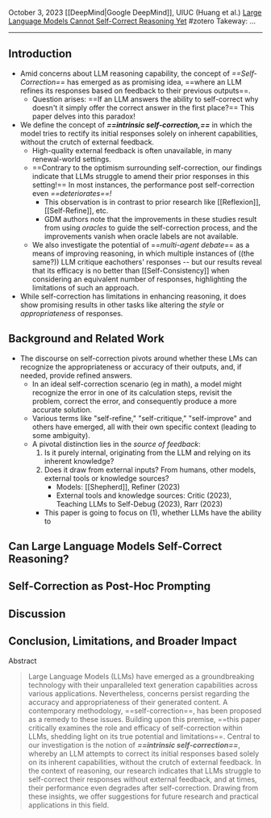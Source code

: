 October 3, 2023
[[DeepMind|Google DeepMind]], UIUC (Huang et al.)
[Large Language Models Cannot Self-Correct Reasoning Yet](https://arxiv.org/pdf/2310.01798v2)
#zotero 
Takeway: ...

---

## Introduction
- Amid concerns about LLM reasoning capability, the concept of *==Self-Correction==* has emerged as as promising idea, ==where an LLM refines its responses based on feedback to their previous outputs==.
	- Question arises: ==If an LLM answers the ability to self-correct why doesn't it simply offer the correct answer in the first place?== This paper delves into this paradox!
- We define the concept of ***==intrinsic self-correction,==*** in which the model tries to rectify its initial responses solely on inherent capabilities, without the crutch of external feedback.
	- High-quality external feedback is often unavailable, in many renewal-world settings.
	- ==Contrary to the optimism surrounding self-correction, our findings indicate that LLMs struggle to amend their prior responses in this setting!== In most instances, the performance post self-correction even *==deteriorates==!*
		- This observation is in contrast to prior research like [[Reflexion]], [[Self-Refine]], etc.
		- GDM authors note that the improvements in these studies result from using *oracles* to guide the self-correction process, and the improvements vanish when oracle labels are not available.
	- We also investigate the potential of ==*multi-agent debate*== as a means of improving reasoning, in which multiple instances of ((the same?)) LLM critique eachothers' responses -- but our results reveal that its efficacy is no better than [[Self-Consistency]] when considering an equivalent number of responses, highlighting the limitations of such an approach.
- While self-correction has limitations in enhancing reasoning, it does show promising results in other tasks like altering the *style* or *appropriateness* of responses.

## Background and Related Work
- The discourse on self-correction pivots around whether these LMs can recognize the appropriateness or accuracy of their outputs, and, if needed, provide refined answers.
	- In an ideal self-correction scenario (eg in math), a model might recognize the error in one of its calculation steps, revisit the problem, correct the error, and consequently produce a more accurate solution.
	- Various terms like "self-refine," "self-critique," "self-improve" and others have emerged, all with their own specific context (leading to some ambiguity).
	- A pivotal distinction lies in the *source of feedback*:
		1. Is it purely internal, originating from the LLM and relying on its inherent knowledge?
		2. Does it draw from external inputs? From humans, other models, external tools or knowledge sources?
			- Models: [[Shepherd]], Refiner (2023)
			- External tools and knowledge sources: Critic (2023), Teaching LLMs to Self-Debug (2023), Rarr (2023)
		- This paper is going to focus on (1), whether LLMs have the ability to 


## Can Large Language Models Self-Correct Reasoning?


## Self-Correction as Post-Hoc Prompting


## Discussion


## Conclusion, Limitations, and Broader Impact



Abstract
> Large Language Models (LLMs) have emerged as a groundbreaking technology with their unparalleled text generation capabilities across various applications. Nevertheless, concerns persist regarding the accuracy and appropriateness of their generated content. A contemporary methodology, ==self-correction==, has been proposed as a remedy to these issues. Building upon this premise, ==this paper critically examines the role and efficacy of self-correction within LLMs, shedding light on its true potential and limitations==. Central to our investigation is the notion of ***==intrinsic self-correction==***, whereby an LLM attempts to correct its initial responses based solely on its inherent capabilities, without the crutch of external feedback. In the context of reasoning, our research indicates that LLMs struggle to self-correct their responses without external feedback, and at times, their performance even degrades after self-correction. Drawing from these insights, we offer suggestions for future research and practical applications in this field.
